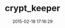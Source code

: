 ---
layout: post
title:  "crypt_keeper"
repo:   "jmazzi/crypt_keeper"
date:   2015-02-18 17:16:29
gemurl: http://jmazzi.github.com/crypt_keeper/
---